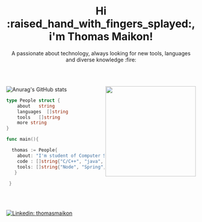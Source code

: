 
<h1 align="center"> 
   Hi :raised_hand_with_fingers_splayed:, i'm Thomas Maikon!
</h1>


<p align="center">A passionate about technology, always looking for new tools, languages and diverse knowledge :fire:</p>
<br>
<br>

<img align="right" src="https://media.giphy.com/media/MeJgB3yMMwIaHmKD4z/giphy.gif" width="240" frameBorder="0" class="giphy-embed" allowFullScreen></img>
![Anurag's GitHub stats](https://github-readme-stats.vercel.app/api?username=thomasmaikon&count_private=true&show_icons=true&theme=onedark)

```Go
type People struct {
    about   string
    languages  []string
    tools   []string
    more string
}

func main(){

  thomas := People{
    about: "I'm student of Computer Science, Back-end Developer and a gaming enthusiast",
    code : []string{"C/C++", "java", "HTML", "CSS", "JavaScript", "Python", "C#"},
    tools: []string{"Node", "Spring", "Docker", "React", ".Net"},
   }
  
 }
```

<br>
<br>

[![Linkedin: thomasmaikon](https://img.shields.io/badge/-thomasmaikon-blue?style=flat-square&logo=Linkedin&logoColor=white&link=www.linkedin.com/in/thomasmaikon209921184)](https://www.linkedin.com/in/thomasmaikon209921184/)
